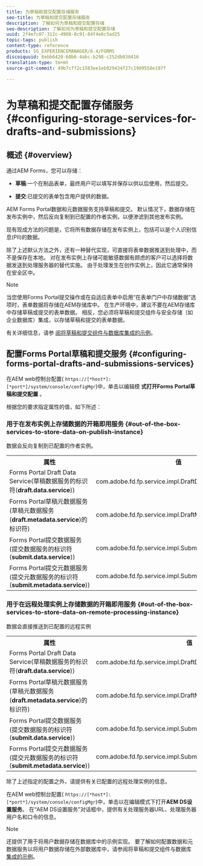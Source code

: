 ```yaml
---
title: 为草稿和提交配置存储服务
seo-title: 为草稿和提交配置存储服务
description: 了解如何为草稿和提交配置存储
seo-description: 了解如何为草稿和提交配置存储
uuid: 2f4efc07-312c-4908-8c91-84f4e6c5ad25
topic-tags: publish
content-type: reference
products: SG_EXPERIENCEMANAGER/6.4/FORMS
discoiquuid: 6ebb6420-68b6-4abc-b298-c252db038416
translation-type: tm+mt
source-git-commit: 49b7cff2c1583ee1eb929434f27c1989558e197f

---
```



# 为草稿和提交配置存储服务 {#configuring-storage-services-for-drafts-and-submissions}

## 概述 {#overview}

通过AEM Forms，您可以存储：

* **草稿**:一个在制品表单，最终用户可以填写并保存以供以后使用，然后提交。

* **提交**:已提交的表单包含用户提供的数据。

AEM Forms Portal数据和元数据服务支持草稿和提交。 默认情况下，数据存储在发布实例中，然后反向复制到已配置的作者实例，以便渗滤到其他发布实例。

现有现成方法的问题是，它将所有数据存储在发布实例上，包括可以是个人识别信息(PII)的数据。

除了上述默认方法之外，还有一种替代实现，可直接将表单数据推送到处理中，而不是保存在本地。 对在发布实例上存储可能敏感数据有顾虑的客户可以选择将数据发送到处理服务器的替代实施。 由于处理发生在创作实例上，因此它通常保持在安全区中。

>[!NOTE]
>
>当您使用Forms Portal提交操作或在自适应表单中启用“在表单门户中存储数据”选项时，表单数据将存储在AEM存储库中。 在生产环境中，建议不要在AEM存储库中存储草稿或提交的表单数据。 相反，您必须将草稿和提交组件与安全存储（如企业数据库）集成，以存储草稿和提交的表单数据。
>
>有关详细信息，请参 [阅将草稿和提交组件与数据库集成的示例](/help/forms/using/integrate-draft-submission-database.md)。

## 配置Forms Portal草稿和提交服务 {#configuring-forms-portal-drafts-and-submissions-services}

在AEM web控制台配置( `https://[*host*]:[*port*]/system/console/configMgr`)中，单击以编辑模 **式打开Forms Portal草稿和提交配置** 。

根据您的要求指定属性的值，如下所述：

### 用于在发布实例上存储数据的开箱即用服务 {#out-of-the-box-services-to-store-data-on-publish-instance}

数据会反向复制到已配置的作者实例。

<table> 
 <tbody>
  <tr>
   <th>属性</th> 
   <th>值</th> 
  </tr>
  <tr>
   <td>Forms Portal Draft Data Service(草稿数据服务的标识符(<strong>draft.data.service</strong>))</td> 
   <td>com.adobe.fd.fp.service.impl.DraftDataServiceImpl<br /> </td> 
  </tr>
  <tr>
   <td>Forms Portal草稿元数据服务(草稿元数据服务(<strong>draft.metadata.service</strong>)的标识符)</td> 
   <td>com.adobe.fd.fp.service.impl.DraftMetadataServiceImpl<br /> </td> 
  </tr>
  <tr>
   <td>Forms Portal提交数据服务(提交数据服务的标识符(<strong>submit.data.service</strong>))</td> 
   <td>com.adobe.fd.fp.service.impl.SubmitDataServiceImpl<br /> </td> 
  </tr>
  <tr>
   <td>Forms Portal提交元数据服务(提交元数据服务的标识符(<strong>submit.metadata.service</strong>))</td> 
   <td>com.adobe.fd.fp.service.impl.SubmitMetadataServiceImpl<br /> </td> 
  </tr>
 </tbody>
</table>

### 用于在远程处理实例上存储数据的开箱即用服务 {#out-of-the-box-services-to-store-data-on-remote-processing-instance}

数据会直接推送到已配置的远程实例

<table> 
 <tbody>
  <tr>
   <th>属性</th> 
   <th>值</th> 
  </tr>
  <tr>
   <td>Forms Portal Draft Data Service(草稿数据服务的标识符(<strong>draft.data.service</strong>))</td> 
   <td>com.adobe.fd.fp.service.impl.DraftDataServiceRemoteImpl<br /> </td> 
  </tr>
  <tr>
   <td>Forms Portal草稿元数据服务(草稿元数据服务(<strong>draft.metadata.service</strong>)的标识符)</td> 
   <td>com.adobe.fd.fp.service.impl.DraftMetadataServiceRemoteImpl<br /> </td> 
  </tr>
  <tr>
   <td>Forms Portal提交数据服务(提交数据服务的标识符(<strong>submit.data.service</strong>))</td> 
   <td>com.adobe.fd.fp.service.impl.SubmitDataServiceRemoteImpl<br /> </td> 
  </tr>
  <tr>
   <td>Forms Portal提交元数据服务(提交元数据服务的标识符(<strong>submit.metadata.service</strong>))</td> 
   <td>com.adobe.fd.fp.service.impl.SubmitMetadataServiceRemoteImpl<br /> </td> 
  </tr>
 </tbody>
</table>

除了上述指定的配置之外，请提供有关已配置的远程处理实例的信息。

在AEM web控制台配置( `https://[*host*]:[*port*]/system/console/configMgr`)中，单击以在编辑模式下打开**AEM DS设置服务**。 在“AEM DS设置服务”对话框中，提供有关处理服务器URL、处理服务器用户名和口令的信息。

>[!NOTE]
>
>还提供了用于将用户数据存储在数据库中的示例实现。 要了解如何配置数据和元数据服务以将用户数据存储在外部数据库中，请参阅将草稿和提交组件与数据库 [集成的示例](/help/forms/using/integrate-draft-submission-database.md)。

